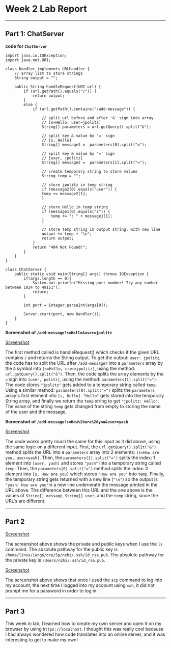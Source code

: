 # **Week 2 Lab Report**
***
## Part 1: ChatServer

**code for `ChatServer`**
```
import java.io.IOException;
import java.net.URI;

class Handler implements URLHandler {
    // array list to store strings
    String output = "";

    public String handleRequest(URI url) {
        if (url.getPath().equals("/")) {
            return output;
        } 
        else {
            if (url.getPath().contains("/add-message")) {

                // split url before and after '&' sign into array
                // [s=Hello, user=jpolitz]
                String[] parameters = url.getQuery().split("&");

                // split key & value by '=' sign 
                // [s, Hello]
                String[] message1 =  parameters[0].split("=");

                // split key & value by '=' sign 
                // [user, jpolitz]
                String[] message2 =  parameters[1].split("=");

                // create temporary string to store values
                String temp = "";

                // store jpolitz in temp string
                if (message2[0].equals("user")) {
                temp += message2[1];
                }

                // store Hello in temp string
                if (message1[0].equals("s")) {
                    temp += ": " + message1[1];
                }

                // store temp string in output string, with new line
                output += temp + "\n";
                return output;
            }
            return "404 Not Found!";
        }
    }
}

class ChatServer {
    public static void main(String[] args) throws IOException {
        if(args.length == 0){
            System.out.println("Missing port number! Try any number between 1024 to 49151");
            return;
        }

        int port = Integer.parseInt(args[0]);

        Server.start(port, new Handler());
    }
}
```
**Screenshot of `/add-message?s=Hello&user=jpolitz`**

[Screenshot](https://drive.google.com/file/d/10HAJhlUbCp0uPrWpXvHQ6Yd38rQQsoNc/view?usp=drive_link)

The first method called is handleRequest() which checks if the given URL contains `/` and returns the String output. To get the output: `user: jpolitz`, the code has to split the URL after `/add-message?` into a `parameters` array by the `&` symbol into `[s=Hello, user=jpolitz]`, using the method: `url.getQuery().split("&")`. Then, the code splits the array elements by the `=` sign into `[user, politz]`, using the method: `parameters[1].split("=")`. The code stores `"jpolitz"` gets added to a temporary string called `temp`. Using a similar method: `parameters[0].split("=")` splits the `parameters` array's first element into `[s, Hello]`. `"Hello"` gets stored into the temporary String array, and finally we return the `temp` string to get `"jpolitz: Hello"`. The value of the string `temp` gets changed from empty to storing the name of the user and the message.

**Screenshot of `/add-message?s=How%20are%20you&user=yash`**

[Screenshot](https://drive.google.com/file/d/1-oieLs9yix5wNPKcMtXoYPY3jJz9vfbb/view?usp=drive_link)

The code works pretty much the same for this input as it did above, using the same logic on a different input. First, the `url.getQuery().split("&")` method splits the URL into a `parameters` array into 2 elements: `[s=How are you, user=yash]`. Then, the `parameters[1].split("=")` splits the index: 1 element into `[user, yash]` and stores `"yash"` into a temporary string called `temp`. Then, the `parameters[0].split("=")` method splits the index: 0 element into `[s, How are you]` which stores `"How are you"` into `temp`. Finally, the temporary string gets returned with a new line (`"\n"`) so the output is `"yash: How are you"`in a new line underneath the message printed in the URL above. The difference between this URL and the one above is the values of `String[] message`, `String[] user`, and the `temp` string, since the URL's are different.
***

## **Part 2**

[Screenshot](https://drive.google.com/file/d/17rKX_apciwZ4LSS22VM_Me_C7JlGV3qh/view?usp=drive_link)

The screenshot above shows the private and public keys when I use the `ls` command. The absolute pathway for the public key is `/home/linux/ieng6/oce/5p/nzhi/.ssh/id_rsa.pub`. The absolute pathway for the private key is `/Users/nzhi/.ssh/id_rsa.pub`. 

[Screenshot](https://drive.google.com/file/d/1PWUxqZ9T9LJDSL3dlHvC39_WbSKGQW4t/view?usp=drive_link)

The screenshot above shows that once I used the `scp` command to log into my account, the next time I logged into my account using `ssh`, it did not prompt me for a password in order to log in.
***

## **Part 3**
This week in lab, I learned how to create my own server and open it on my browser by using `https://localhost`. I thought this was really cool because I had always wondered how code translates into an online server, and it was interesting to get to make my own!
